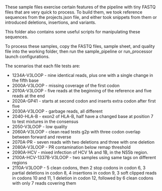These sample files exercise certain features of the pipeline with tiny FASTQ
files that are very quick to process. To build them, we took reference
sequences from the projects.json file, and either took snippets from them
or introduced deletions, insertions, and variants.

This folder also contains some useful scripts for manipulating these sequences.

To process these samples, copy the FASTQ files, sample sheet, and quality file
into the working folder, then run the sample_pipeline or run_processor launch
configurations.

The scenarios that each file tests are:

* 1234A-V3LOOP - nine identical reads, plus one with a single change in the
  fifth base
* 2000A-V3LOOP - missing coverage of the first codon
* 2010A-V3LOOP - five reads at the beginning of the reference and five reads at
  the end
* 2020A-GP41 - starts at second codon and inserts extra codon after first five
* 2030A-V3LOOP - garbage reads, all different
* 2040-HLA-B - exon2 of HLA-B, half have a changed base at position 7 to test
  mixtures in the consensus
* 2050-V3LOOP - low quality
* 2060A-V3LOOP - clean read tests g2p with three codon overlap between forward
  and reverse
* 2070A-PR - seven reads with two deletions and three with one deletion
* 2080A-V3LOOP - PR contamination below remap threshold
* 2090A-HCV - mixed infection of HCV 1A and 1B, in the NS5b region.
* 2100A-HCV-1337B-V3LOOP - two samples using same tags on different regions
* 2110A-V3LOOP - 5 clean codons, then 2 stop codons in codon 6, 3 partial
  deletions in codon 8, 4 insertions in codon 9, 3 soft clipped reads in codons
  10 and 11, 1 deletion in codon 12, followed by 6 clean codons with only 7
  reads covering them